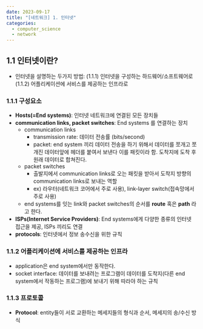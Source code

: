 ```yaml
---
date: 2023-09-17
title: "[네트워크] 1. 인터넷"
categories:
  - computer_science
  - network
---
```



## 1.1 인터넷이란?

- 인터넷을 설명하는 두가지 방법: (1.1.1) 인터넷을 구성하는 하드웨어/소프트웨어로 (1.1.2) 어플리케이션에 서비스를 제공하는 인프라로

### 1.1.1 구성요소

- **Hosts(=End systems)**: 인터넷 네트워크에 연결된 모든 장치들
- **communication links, packet switches**: End systems 를 연결하는 장치
	- communication links
		- transmission rate: 데이터 전송률 (bits/second)
		- packet: end system 끼리 데이터 전송을 하기 위해서 데이터를 쪼개고 쪼개진 데이터앞에 헤더를 붙여서 보낸다 이를 패킷이라 함. 도착지에 도착 후 원래 데이터로 합쳐진다.
	- packet switches
		- 출발지에서 communication links로 오는 패킷을 받아서 도착지 방향의 communication links로 보내는 역할
		- ex) 라우터(네트워크 코어에서 주로 사용), link-layer switch(접속망에서 주로 사용)
	- end systems를 잇는 link와 packet switches의 순서를 **route** 혹은 **path** 라고 한다.
- **ISPs(Internet Service Providers)**: End systems에게 다양한 종류의 인터넷 접근을 제공, ISPs 끼리도 연결
- **protocols**: 인터넷에서 정보 송수신을 위한 규칙

### 1.1.2 어플리케이션에 서비스를 제공하는 인프라

- application은 end system에서만 동작한다.
- socket interface: 데이터를 보내려는 프로그램이 데이터를 도착지(다른 end system에서 작동하는 프로그램)에 보내기 위해 따라야 하는 규칙

### 1.1.3 프로토콜

- **Protocol**: entity들이 서로 교환하는 메세지들의 형식과 순서, 메세지의 송/수신 방식
